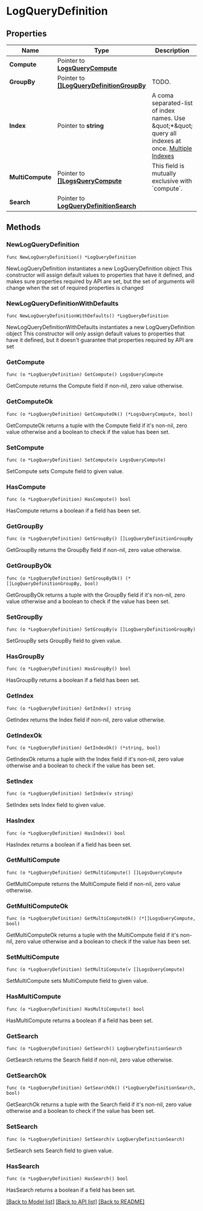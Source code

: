 # LogQueryDefinition

## Properties

Name | Type | Description | Notes
------------ | ------------- | ------------- | -------------
**Compute** | Pointer to [**LogsQueryCompute**](LogsQueryCompute.md) |  | [optional] 
**GroupBy** | Pointer to [**[]LogQueryDefinitionGroupBy**](LogQueryDefinition_group_by.md) | TODO. | [optional] 
**Index** | Pointer to **string** | A coma separated-list of index names. Use \&quot;*\&quot; query all indexes at once. [Multiple Indexes](https://docs.datadoghq.com/logs/indexes/#multiple-indexes) | [optional] 
**MultiCompute** | Pointer to [**[]LogsQueryCompute**](LogsQueryCompute.md) | This field is mutually exclusive with &#x60;compute&#x60;. | [optional] 
**Search** | Pointer to [**LogQueryDefinitionSearch**](LogQueryDefinition_search.md) |  | [optional] 

## Methods

### NewLogQueryDefinition

`func NewLogQueryDefinition() *LogQueryDefinition`

NewLogQueryDefinition instantiates a new LogQueryDefinition object
This constructor will assign default values to properties that have it defined,
and makes sure properties required by API are set, but the set of arguments
will change when the set of required properties is changed

### NewLogQueryDefinitionWithDefaults

`func NewLogQueryDefinitionWithDefaults() *LogQueryDefinition`

NewLogQueryDefinitionWithDefaults instantiates a new LogQueryDefinition object
This constructor will only assign default values to properties that have it defined,
but it doesn't guarantee that properties required by API are set

### GetCompute

`func (o *LogQueryDefinition) GetCompute() LogsQueryCompute`

GetCompute returns the Compute field if non-nil, zero value otherwise.

### GetComputeOk

`func (o *LogQueryDefinition) GetComputeOk() (*LogsQueryCompute, bool)`

GetComputeOk returns a tuple with the Compute field if it's non-nil, zero value otherwise
and a boolean to check if the value has been set.

### SetCompute

`func (o *LogQueryDefinition) SetCompute(v LogsQueryCompute)`

SetCompute sets Compute field to given value.

### HasCompute

`func (o *LogQueryDefinition) HasCompute() bool`

HasCompute returns a boolean if a field has been set.

### GetGroupBy

`func (o *LogQueryDefinition) GetGroupBy() []LogQueryDefinitionGroupBy`

GetGroupBy returns the GroupBy field if non-nil, zero value otherwise.

### GetGroupByOk

`func (o *LogQueryDefinition) GetGroupByOk() (*[]LogQueryDefinitionGroupBy, bool)`

GetGroupByOk returns a tuple with the GroupBy field if it's non-nil, zero value otherwise
and a boolean to check if the value has been set.

### SetGroupBy

`func (o *LogQueryDefinition) SetGroupBy(v []LogQueryDefinitionGroupBy)`

SetGroupBy sets GroupBy field to given value.

### HasGroupBy

`func (o *LogQueryDefinition) HasGroupBy() bool`

HasGroupBy returns a boolean if a field has been set.

### GetIndex

`func (o *LogQueryDefinition) GetIndex() string`

GetIndex returns the Index field if non-nil, zero value otherwise.

### GetIndexOk

`func (o *LogQueryDefinition) GetIndexOk() (*string, bool)`

GetIndexOk returns a tuple with the Index field if it's non-nil, zero value otherwise
and a boolean to check if the value has been set.

### SetIndex

`func (o *LogQueryDefinition) SetIndex(v string)`

SetIndex sets Index field to given value.

### HasIndex

`func (o *LogQueryDefinition) HasIndex() bool`

HasIndex returns a boolean if a field has been set.

### GetMultiCompute

`func (o *LogQueryDefinition) GetMultiCompute() []LogsQueryCompute`

GetMultiCompute returns the MultiCompute field if non-nil, zero value otherwise.

### GetMultiComputeOk

`func (o *LogQueryDefinition) GetMultiComputeOk() (*[]LogsQueryCompute, bool)`

GetMultiComputeOk returns a tuple with the MultiCompute field if it's non-nil, zero value otherwise
and a boolean to check if the value has been set.

### SetMultiCompute

`func (o *LogQueryDefinition) SetMultiCompute(v []LogsQueryCompute)`

SetMultiCompute sets MultiCompute field to given value.

### HasMultiCompute

`func (o *LogQueryDefinition) HasMultiCompute() bool`

HasMultiCompute returns a boolean if a field has been set.

### GetSearch

`func (o *LogQueryDefinition) GetSearch() LogQueryDefinitionSearch`

GetSearch returns the Search field if non-nil, zero value otherwise.

### GetSearchOk

`func (o *LogQueryDefinition) GetSearchOk() (*LogQueryDefinitionSearch, bool)`

GetSearchOk returns a tuple with the Search field if it's non-nil, zero value otherwise
and a boolean to check if the value has been set.

### SetSearch

`func (o *LogQueryDefinition) SetSearch(v LogQueryDefinitionSearch)`

SetSearch sets Search field to given value.

### HasSearch

`func (o *LogQueryDefinition) HasSearch() bool`

HasSearch returns a boolean if a field has been set.


[[Back to Model list]](../README.md#documentation-for-models) [[Back to API list]](../README.md#documentation-for-api-endpoints) [[Back to README]](../README.md)


